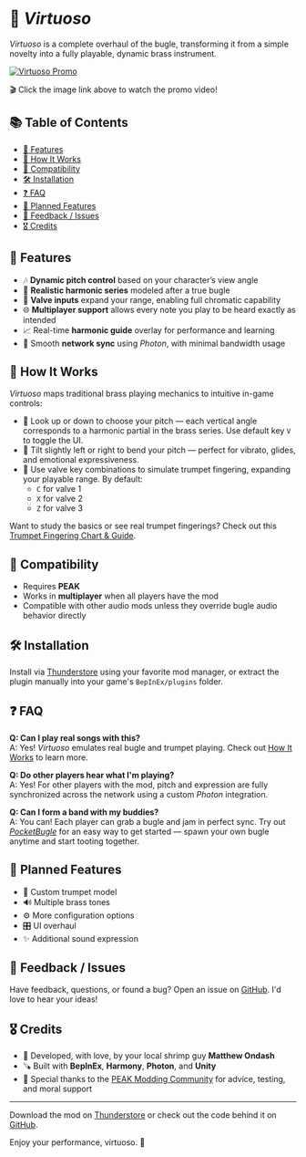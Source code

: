 # 📯 *Virtuoso*

*Virtuoso* is a complete overhaul of the bugle, transforming it from a simple novelty into a fully playable, dynamic brass instrument.

[![Virtuoso Promo][video-thumbnail]][video-promo]

🎬 Click the image link above to watch the promo video!

## 📚 Table of Contents

- [🚀 Features](#-features)
- [🔧 How It Works](#-how-it-works)
- [🔗 Compatibility](#-compatibility)
- [🛠️ Installation](#-installation)
- [❓ FAQ](#-faq)
- [📌 Planned Features](#-planned-features)
- [💬 Feedback / Issues](#-feedback--issues)
- [🎖️ Credits](#-credits)

## 🚀 Features

- 🎶 **Dynamic pitch control** based on your character’s view angle
- 🔢 **Realistic harmonic series** modeled after a true bugle
- 🎺 **Valve inputs** expand your range, enabling full chromatic capability
- 🌐 **Multiplayer support** allows every note you play to be heard exactly as intended
- 📈 Real-time **harmonic guide** overlay for performance and learning
- 📡 Smooth **network sync** using *Photon*, with minimal bandwidth usage

## 🔧 How It Works

*Virtuoso* maps traditional brass playing mechanics to intuitive in-game controls:

- 🎯 Look up or down to choose your pitch — each vertical angle corresponds to a harmonic partial in the brass series. Use default key `V` to toggle the UI.
- 🎼 Tilt slightly left or right to bend your pitch — perfect for vibrato, glides, and emotional expressiveness.
- 🎺 Use valve key combinations to simulate trumpet fingering, expanding your playable range. By default:
  - `C` for valve 1
  - `X` for valve 2
  - `Z` for valve 3

Want to study the basics or see real trumpet fingerings? Check out this [Trumpet Fingering Chart & Guide][trumpet-chart].

## 🔗 Compatibility

- Requires **PEAK**
- Works in **multiplayer** when all players have the mod
- Compatible with other audio mods unless they override bugle audio behavior directly

## 🛠️ Installation

Install via [Thunderstore][thunderstore] using your favorite mod manager, or extract the plugin manually into your game's `BepInEx/plugins` folder.

## ❓ FAQ

**Q: Can I play real songs with this?**  
A: Yes! *Virtuoso* emulates real bugle and trumpet playing. Check out [How It Works](#-how-it-works) to learn more.

**Q: Do other players hear what I'm playing?**  
A: Yes! For other players with the mod, pitch and expression are fully synchronized across the network using a custom *Photon* integration.

**Q: Can I form a band with my buddies?**  
A: You can! Each player can grab a bugle and jam in perfect sync. Try out [*PocketBugle*][pocket] for an easy way to get started — spawn your own bugle anytime and start tooting together.

## 📌 Planned Features

- 🎨 Custom trumpet model
- 🔊 Multiple brass tones
- ⚙️ More configuration options
- 🎛️ UI overhaul
- ✨ Additional sound expression

## 💬 Feedback / Issues

Have feedback, questions, or found a bug? Open an issue on [GitHub][github]. I'd love to hear your ideas!

## 🎖️ Credits

- 🦐 Developed, with love, by your local shrimp guy **Matthew Ondash**
- 🪚 Built with **BepInEx**, **Harmony**, **Photon**, and **Unity**
- 💖 Special thanks to the [PEAK Modding Community][discord] for advice, testing, and moral support

---

Download the mod on [Thunderstore][thunderstore] or check out the code behind it on [GitHub][github].

Enjoy your performance, virtuoso. 📯

[discord]: https://discord.gg/SAw86z24rB
[github]: https://github.com/mondash/Virtuoso
[pocket]: https://thunderstore.io/c/peak/p/mondash/PocketBugle/
[thunderstore]: https://thunderstore.io/c/peak/
[trumpet-chart]: https://musicalinstrumentguide.com/trumpet-fingering-chart/
[video-thumbnail]: https://img.youtube.com/vi/wFdlC60iaPE/0.jpg
[video-promo]: https://www.youtube.com/watch?v=wFdlC60iaPE
